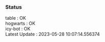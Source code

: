 ### Status


table : OK  
hogwarts : OK  
icy-bot : OK  
Latest Update : 2023-05-28 10:07:14.556374

